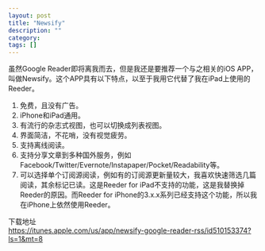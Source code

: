 ```yaml
---
layout: post
title: "Newsify"
description: ""
category: 
tags: []
---
```

虽然Google Reader即将离我而去，但是我还是要推荐一个与之相关的iOS APP，叫做Newsify。这个APP具有以下特点，以至于我用它代替了我在iPad上使用的Reeder。  
  
1. 免费，且没有广告。  
2. iPhone和iPad通用。  
3. 有流行的杂志式视图，也可以切换成列表视图。  
4. 界面简洁，不花哨，没有视觉疲劳。  
5. 支持离线阅读。  
6. 支持分享文章到多种国外服务，例如Facebook/Twitter/Evernote/Instapaper/Pocket/Readability等。  
7. 可以选择单个订阅源阅读，例如有的订阅源更新量较大，我喜欢快速筛选几篇阅读，其余标记已读。这是Reeder for iPad不支持的功能，这是我替换掉Reeder的原因。而Reeder for iPhone的3.x.x系列已经支持这个功能，所以我在iPhone上依然使用Reeder。  

下载地址  
<https://itunes.apple.com/us/app/newsify-google-reader-rss/id510153374?ls=1&mt=8>
